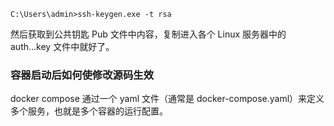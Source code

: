 ```
C:\Users\admin>ssh-keygen.exe -t rsa
```

然后获取到公共钥匙 Pub 文件中内容，复制进入各个 Linux 服务器中的 auth...key 文件中就好了。

### 容器启动后如何使修改源码生效

docker compose 通过一个 yaml 文件（通常是 docker-compose.yaml）来定义多个服务，也就是多个容器的运行配置。

